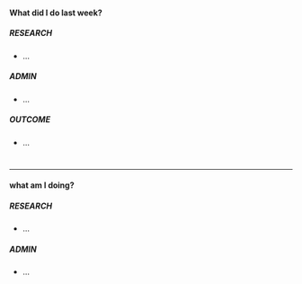 #### **What did I do last week?**
##### RESEARCH
- ...
##### ADMIN
- ...
##### OUTCOME
- ...
#
---
#### **what am I doing?**
##### RESEARCH
- ...
##### ADMIN
- ...